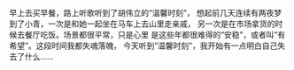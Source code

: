 早上去买早餐，路上听歌听到了胡伟立的“温馨时刻”，
想起前几天连续有两夜梦到了小青，一次是和她一起坐在马车上去山里走亲戚，
另一次是在市场拿货的时候去餐厅吃饭。场景都很平常，只是心里
是这些年都很难得的“安稳”，或者叫“有希望”。这段时间我都失魂落魄，
今天听到”温馨时刻”，我开始有一点明白自己失去了什么……

